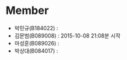 # Member

- 박민규(B184022) :
- 김문범(B089008) : 2015-10-08 21:08분 시작
- 마성훈(B089026) : 
- 박상대(B084017) :
